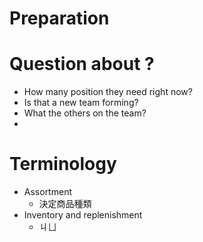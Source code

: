 # Preparation  

# Question about ?
- How many position they need right now?
- Is that a new team forming?
- What the others on the team?
- 
# Terminology
- Assortment
	- 決定商品種類
- Inventory and replenishment
	- ㄐㄩ
<!--stackedit_data:
eyJoaXN0b3J5IjpbLTEyNjQ4OTM4MDksLTQ1MTM1Nzg5Nl19
-->